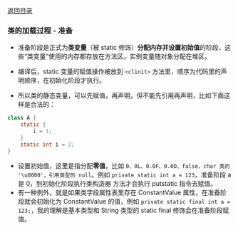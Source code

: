 [返回目录](../README.md)

### 类的加载过程 - 准备


- 准备阶段是正式为**类变量**（被 static 修饰）**分配内存并设置初始值**的阶段，这些“类变量”使用的内存都存放在方法区。实例变量随对象分配在堆区。

- 编译后，static 变量的赋值操作被放到 `<clinit>` 方法里，顺序为代码里的声明顺序，在初始化阶段才执行。

- 所以类的静态变量，可以先赋值，再声明，但不能先引用再声明，比如下面这样是合法的：
```java
class A {
    static {
        i = 1;
    }
    static int i = 2;
}
```

- 设置初始值，这里是指分配**零值**，比如 `0、0L、0.0F、0.0D、false，char 类的 '\u0000'，引用类型的 null`。例如 `private static int a = 123`，准备阶段 a 是 0，到初始化阶段执行类构造器 <clinit> 方法才会执行 putstatic 指令去赋值。
- 有一种例外，就是如果类字段属性表里存在 ConstantValue 属性，在准备阶段就会初始化为 ConstantValue 的值，例如 `private static final int a = 123;`，我的理解是基本类型和 String 类型的 static final 修饰会在准备阶段赋值。
